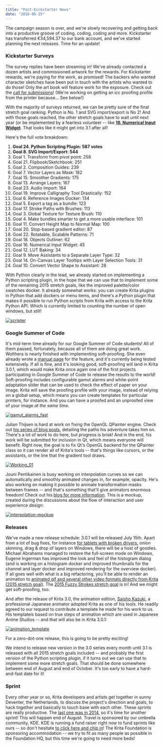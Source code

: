```yaml
---
title: "Post-Kickstarter News"
date: "2016-06-25"
---
```


The campaign season is over, and we're slowly recovering and getting back into a productive groove of coding, coding, coding and more. Kickstarter has transferred €34,594.37 to our bank account, and we've started planning the next releases. Time for an update!

### Kickstarter Surveys

The survey replies have been streaming in! We've already contacted a dozen artists and commissioned artwork for the rewards. For Kickstarter rewards, we're paying for the work, as promised! The backers who wanted character sketches have been put in touch with the artists who wanted to do those! Only the art book will feature work for the exposure. Check out the [call for submissions](/item/call-for-submissions-for-the-2016-art-of-krita-book/)! (We're working on getting an icc proofing profile from the printer because... See below!)

With the majority of surveys returned, we can be pretty sure of the final stretch goal ranking. Python is No. 1 and SVG import/export is No 2! And with those goals reached, the other stretch goals have to wait until next year (or be implemented by a fearless volunteer -- like [**16\. Numerical Input Widget**](https://phabricator.kde.org/D1875). That looks like it might get into 3.1 after all!

Here's the full vote breakdown:

1. **Goal 24. Python Scripting Plugin: 587 votes**
2. **Goal 8. SVG Import/Export: 544**
3. Goal 1. Transform from pivot point: 258
4. Goal 21. Flipbook/Sketchbook: 251
5. Goal 2. Composition Guides: 239
6. Goal 7. Vector Layers as Mask: 182
7. Goal 15. Smoother Gradients: 175
8. Goal 13. Arrange Layers: 167
9. Goal 23. Audio Import: 164
10. Goal 19. Improve Calligraphy Tool Drastically: 152
11. Goal 6. Reference Images Docker: 134
12. Goal 5. Export a tag as a bundle: 123
13. Goal 17. Stroke Paths with Brushes: 113
14. Goal 3. Global Texture for Texture Brush: 110
15. Goal 4. Make bundles smarter to get a more usable interface: 101
16. Goal 11. Convert Height Map to Normal Map: 100
17. Goal 20. Stop-based gradient editor: 87
18. Goal 22. Rotatable, Scalable Patterns: 71
19. Goal 18. Objects Outliner: 62
20. Goal 16. Numerical Input Widget: 45
21. Goal 12. LUT Baking: 34
22. Goal 9. Move Assistants to a Separate Layer Type: 32
23. Goal 14. On-Canvas Layer Tooltips with Layer Selection Tools: 31
24. Goal 10. Convert Vector Shape to Assistant: 28

With Python clearly in the lead, we already started on implementing a Python scripting plugin, in the hope that we can use that to implement some of the remaining 2015 stretch goals, like the improved palette/color swatches docker. It already somewhat works: you can create Krita plugins in Python that add dockers or menu items, and there's a Python plugin that makes it possible to run Python scripts from Krita with access to the Krita Python API. Which is currently limited to counting the number of open windows, but still!

[![scripter](/images/posts/2016/scripter-1024x582.png)](https://krita.org/wp-content/uploads/2016/06/scripter.png)

### Google Summer of Code

It's mid-term time already for our Google Summer of Code students! All of them passed, fortunately, because all of them are doing great work. Wolthera is nearly finished with implementing soft-proofing. She even already wrote a [manual page](https://docs.krita.org/Soft_Proofing) for the feature, and it's currently being tested extensively. If all is fine, and it's looking good, soft-proofing will land in Krita 3.0.1, which would make Krita once again one of the first projects participating in Google Summer of Code to release the results to the world! Soft-proofing includes configurable gamut alarms and white-point adaptation slider that can be used to check the effect of paper on your image. Krita will save the proofing profile with your image, instead of relying on a global setup, which means you can create templates for particular printers, for instance. And you can have a proofed and an unproofed view of your image _at the same time_.

[![gamut_alarms_fast](/images/posts/2016/gamut_alarms_fast-1024x553.png)](https://krita.org/wp-content/uploads/2016/06/gamut_alarms_fast.png)

Julian Thijsen is hard at work on fixing the OpenGL QPainter engine. Check out [his series of blog posts,](http://kritadev.blogspot.nl/) detailing the paths his adventure takes him on. There's a lot of work to do here, but progress is brisk! And in the end, his work will be submitted for inclusion in Qt, which means everyone will benefit. Right now, the goal is to fix Qt's OpenGL backend for the QPainter class so it can render all of Krita's tools -- that's things like cursors, or the assistants, or the line that the gradient tool draws.

[![Working_01](/images/posts/2016/Working_01.png)](https://krita.org/wp-content/uploads/2016/06/Working_01.png)

Jouni Pentikainen is busy working on interpolation curves so we can automatically and smoothly animated changes in, for example, opacity. He's also working on making it possible to animate transformation masks between frames -- and that's something that'll give animators enormous freedom! Check out his [blog for more information](http://kritaanimation.blogspot.nl/). This is a mockup, created during the discussions about the flow of interaction and user experience design:

[![interpolation-mockup](/images/posts/2016/interpolation-mockup.png)](https://krita.org/wp-content/uploads/2016/06/interpolation-mockup.png)

### Releases

We've made a new release schedule: 3.0.1 will be released July 15th. Apart from a lot of bug fixes, for instance [for tablets with broken drivers](/posts/anatomy-of-a-bug-fix/), onion skinning, drag & drop of layers on Windows, there will be a host of goodies. Michael Abrahams managed to restore the full-screen mode on Windows, Eugene Ingerman has improved the look and feel of the histogram dialog (and is working on a histogram docker and improved thumbnails for the channel and layer docker and improved rendering for the overview docker). If all goes well with what is a big refactoring, you'll be able to render an animation to [animated gif and several other video formats directly from Krita (2015 stretch goal)](https://phabricator.kde.org/T116). The [2015 Fuzzy Strokes stretch goal](https://phabricator.kde.org/T166) is in! And we might get soft-proofing, too.

And after the release of Krita 3.0, the animation edition, [Saisho Kazuki](https://twitter.com/motoaki_saisho), a professional Japanese animator adopted Krita as one of his tools. He readily agreed to our request to contribute a template he made for his work to us. His templateis based on true steps of animation which are used in Japanese Anime Studios -- and that will also be in Krita 3.0.1:

[![animation_template](/images/posts/2016/animation_template-1024x577.png)](https://krita.org/wp-content/uploads/2016/06/animation_template.png)

For a zero-dot-one release, this is going to be pretty exciting!

We intend to release new version in the 3.0 series every month until 3.1 is released with all 2015 stretch goals included -- and probably the first version of the Python scripting plugin, if it turns out we can use that to implement some more stretch goals. That should be done somewhere between end of August and end of October. It's too early to have a hard-and-fast date for it!

### Sprint

Every other year or so, Krita developers and artists get together in sunny Deventer, the Netherlands, to discuss the project's direction and goals, to hack together and basically to touch base with each other. These sprints are really productive. The [last one was in 2014](https://dot.kde.org/2014/06/04/2014-krita-sprint-deventer-netherlands), so it's time for another sprint! This will happen end of August. Travel is sponsored by our umbrella community, KDE. KDE is running a fund raiser right now to fund sprints like ours -- so don't hesitate [to click here and chip in](https://www.kde.org/fundraisers/randameetings2016/)! The Krita Foundation is sponsoring accommodation -- we try to fit as many people as possible in the Foundation HQ, but this time we're going to need more beds!
